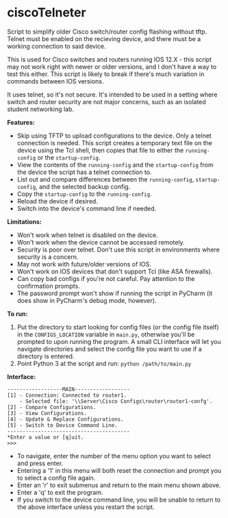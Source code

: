 # ciscoTelneter
Script to simplify older Cisco switch/router config flashing without tftp. Telnet must be enabled on the recieving device, and there must be a working connection to said device.

This is used for Cisco switches and routers running IOS 12.X - this script may not work right with newer or older versions, and I don't have a way to test this either. This script is likely to break if there's much variation in commands between IOS versions.

It uses telnet, so it's not secure. It's intended to be used in a setting where switch and router security are not major concerns, such as an isolated student networking lab.  

**Features:**

 * Skip using TFTP to upload configurations to the device. Only a telnet connection is needed. This script creates a temporary text file on the device using the Tcl shell, then copies that file to either the `running-config` or the `startup-config`.
 * View the contents of the `running-config` and the `startup-config` from the device the script has a telnet connection to.
 * List out and compare differences between the `running-config`, `startup-config`, and the selected backup config.
 * Copy the `startup-config` to the `running-config`.
 * Reload the device if desired.
 * Switch into the device's command line if needed.
 
 
**Limitations:**

* Won't work when telnet is disabled on the device.
* Won't work when the device cannot be accessed remotely.
* Security is poor over telnet. Don't use this script in environments where security is a concern.
* May not work with future/older versions of IOS.
* Won't work on IOS devices that don't support Tcl (like ASA firewalls).
* Can copy bad configs if you're not careful. Pay attention to the confirmation prompts.
* The password prompt won't show if running the script in PyCharm (it does show in PyCharm's debug mode, however).

**To run:** 

1. Put the directory to start looking for config files (or the config file itself) in the `CONFIGS_LOCATION` variable in `main.py`, otherwise you'll be prompted to upon running the program. A small CLI interface will let you navigate directories and select the config file you want to use if a directory is entered.
2. Point Python 3 at the script and run: `python /path/to/main.py`

**Interface:**
```
------------------MAIN------------------
[1] - Connection: Connected to router1.
    - Selected file: '\\Server\Cisco Configs\router\router1-confg'.
[2] - Compare Configurations.
[3] - View Configurations.
[4] - Update & Replace Configurations.
[5] - Switch to Device Command Line.
----------------------------------------
*Enter a value or [q]uit.
>>>
```
* To navigate, enter the number of the menu option you want to select and press enter.
* Entering a '1' in this menu will  both reset the connection and prompt you to select a config file again.
* Enter an 'r' to exit submenus and return to the main menu shown above.
* Enter a 'q' to exit the program.
* If you switch to the device command line, you will be unable to return to the above interface unless you restart the script.
